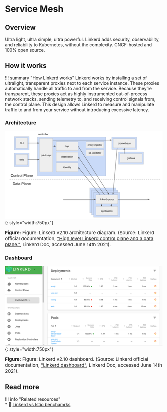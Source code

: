 # Service Mesh

## Overview
Ultra light, ultra simple, ultra powerful. Linkerd adds security, observability, and 
reliability to Kubernetes, without the complexity. CNCF-hosted and 100% open source.

## How it works

!!! summary "How Linkerd works"
    Linkerd works by installing a set of ultralight, transparent proxies next to each
    service instance. These proxies automatically handle all traffic to and from the service.
    Because they’re transparent, these proxies act as highly instrumented out-of-process
    network stacks, sending telemetry to, and receiving control signals from, the control plane.
    This design allows Linkerd to measure and manipulate traffic to and from your service
    without introducing excessive latency.

### Architecture
![leverage-k8s-networking](../../assets/images/diagrams/k8s-linkerd-control-plane.png "Leverage"){: style="width:750px"}
<figcaption style="font-size:15px">
<b>Figure:</b> Figure: Linkerd v2.10 architecture diagram.
(Source: Linkerd official documentation, 
<a href="https://linkerd.io/2.10/reference/architecture/index.html">
"High level Linkerd control plane and a data plane."</a>,
Linkerd Doc, accessed June 14th 2021).
</figcaption>

### Dashboard
![leverage-k8s-networking](../../assets/images/diagrams/k8s-linkerd-dashboard.png "Leverage"){: style="width:750px"}
<figcaption style="font-size:15px">
<b>Figure:</b> Figure: Linkerd v2.10 dashboard.
(Source: Linkerd official documentation, 
<a href="https://linkerd.io/2.10/reference/architecture/index.html#dashboard">
"Linkerd dashboard"</a>,
Linkerd Doc, accessed June 14th 2021).
</figcaption>

## Read more

!!! info "Related resources"    
    * :ledger: [Linkerd vs Istio benchamrks](hhttps://linkerd.io/2021/05/27/linkerd-vs-istio-benchmarks/)

